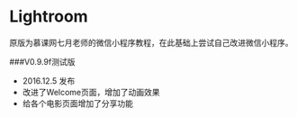 # Lightroom
原版为慕课网七月老师的微信小程序教程，在此基础上尝试自己改进微信小程序。


###V0.9.9f测试版

- 2016.12.5 发布
- 改进了Welcome页面，增加了动画效果
- 给各个电影页面增加了分享功能
